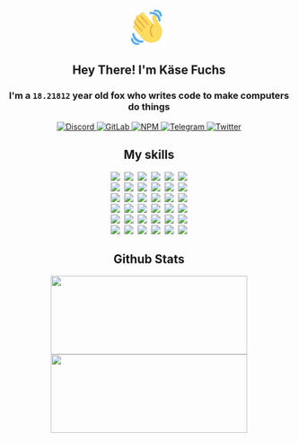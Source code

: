<div><p align=center><img src=./resources/images/wave.gif width=64px height=64px></p><h2 align=center>Hey There! I'm Käse Fuchs</h2><h3 align=center>I'm a <code>18.21812</code> year old fox who writes code to make computers do things</h3><p align=center><a href=https://discord.com/users/507526681125322772><img alt=Discord src="https://img.shields.io/badge/Discord-5865F2?logo=discord&logoColor=white&style=flat-square#c33200de2b136b63123b176069a7a629"> </a><a href=https://gitlab.com/kasefuchs><img alt=GitLab src="https://img.shields.io/badge/GitLab-330F63?logo=gitlab&logoColor=white&style=flat-square#c33200de2b136b63123b176069a7a629"> </a><a href=https://npmjs.com/~kasefuchs><img alt=NPM src="https://img.shields.io/badge/NPM-CB3837?logo=npm&logoColor=white&style=flat-square#c33200de2b136b63123b176069a7a629"> </a><a href=https://t.me/kasefuchs><img alt=Telegram src="https://img.shields.io/badge/Telegram-2CA5E0?logo=telegram&logoColor=white&style=flat-square#c33200de2b136b63123b176069a7a629"> </a><a href=https://twitter.com/kasefuchs><img alt=Twitter src="https://img.shields.io/badge/Twitter-1DA1F2?logo=twitter&logoColor=white&style=flat-square#c33200de2b136b63123b176069a7a629"></a></p><h2 align=center>My skills</h2><p align=center><a href=https://aws.amazon.com/ ><picture><source srcset="https://skillicons.dev/icons?i=aws&theme=dark#c33200de2b136b63123b176069a7a629" media="(prefers-color-scheme: dark)"><source srcset="https://skillicons.dev/icons?i=aws&theme=light#c33200de2b136b63123b176069a7a629" media="(prefers-color-scheme: light), (prefers-color-scheme: no-preference)"><img src="https://skillicons.dev/icons?i=aws&theme=light#c33200de2b136b63123b176069a7a629"></picture></a>&nbsp;&nbsp;<a href=https://en.wikipedia.org/wiki/Bash_(Unix_shell)><picture><source srcset="https://skillicons.dev/icons?i=bash&theme=dark#c33200de2b136b63123b176069a7a629" media="(prefers-color-scheme: dark)"><source srcset="https://skillicons.dev/icons?i=bash&theme=light#c33200de2b136b63123b176069a7a629" media="(prefers-color-scheme: light), (prefers-color-scheme: no-preference)"><img src="https://skillicons.dev/icons?i=bash&theme=light#c33200de2b136b63123b176069a7a629"></picture></a>&nbsp;&nbsp;<a href=https://discord.com/developers/docs><picture><source srcset="https://skillicons.dev/icons?i=bots&theme=dark#c33200de2b136b63123b176069a7a629" media="(prefers-color-scheme: dark)"><source srcset="https://skillicons.dev/icons?i=bots&theme=light#c33200de2b136b63123b176069a7a629" media="(prefers-color-scheme: light), (prefers-color-scheme: no-preference)"><img src="https://skillicons.dev/icons?i=bots&theme=light#c33200de2b136b63123b176069a7a629"></picture></a>&nbsp;&nbsp;<a href=https://www.cloudflare.com/ ><picture><source srcset="https://skillicons.dev/icons?i=cloudflare&theme=dark#c33200de2b136b63123b176069a7a629" media="(prefers-color-scheme: dark)"><source srcset="https://skillicons.dev/icons?i=cloudflare&theme=light#c33200de2b136b63123b176069a7a629" media="(prefers-color-scheme: light), (prefers-color-scheme: no-preference)"><img src="https://skillicons.dev/icons?i=cloudflare&theme=light#c33200de2b136b63123b176069a7a629"></picture></a>&nbsp;&nbsp;<a href=https://en.wikipedia.org/wiki/CSS><picture><source srcset="https://skillicons.dev/icons?i=css&theme=dark#c33200de2b136b63123b176069a7a629" media="(prefers-color-scheme: dark)"><source srcset="https://skillicons.dev/icons?i=css&theme=light#c33200de2b136b63123b176069a7a629" media="(prefers-color-scheme: light), (prefers-color-scheme: no-preference)"><img src="https://skillicons.dev/icons?i=css&theme=light#c33200de2b136b63123b176069a7a629"></picture></a>&nbsp;&nbsp;<a href=https://www.docker.com/ ><picture><source srcset="https://skillicons.dev/icons?i=docker&theme=dark#c33200de2b136b63123b176069a7a629" media="(prefers-color-scheme: dark)"><source srcset="https://skillicons.dev/icons?i=docker&theme=light#c33200de2b136b63123b176069a7a629" media="(prefers-color-scheme: light), (prefers-color-scheme: no-preference)"><img src="https://skillicons.dev/icons?i=docker&theme=light#c33200de2b136b63123b176069a7a629"></picture></a><br><a href=https://www.electronjs.org/ ><picture><source srcset="https://skillicons.dev/icons?i=electron&theme=dark#c33200de2b136b63123b176069a7a629" media="(prefers-color-scheme: dark)"><source srcset="https://skillicons.dev/icons?i=electron&theme=light#c33200de2b136b63123b176069a7a629" media="(prefers-color-scheme: light), (prefers-color-scheme: no-preference)"><img src="https://skillicons.dev/icons?i=electron&theme=light#c33200de2b136b63123b176069a7a629"></picture></a>&nbsp;&nbsp;<a href=https://expressjs.com/ ><picture><source srcset="https://skillicons.dev/icons?i=express&theme=dark#c33200de2b136b63123b176069a7a629" media="(prefers-color-scheme: dark)"><source srcset="https://skillicons.dev/icons?i=express&theme=light#c33200de2b136b63123b176069a7a629" media="(prefers-color-scheme: light), (prefers-color-scheme: no-preference)"><img src="https://skillicons.dev/icons?i=express&theme=light#c33200de2b136b63123b176069a7a629"></picture></a>&nbsp;&nbsp;<a href=https://www.figma.com/ ><picture><source srcset="https://skillicons.dev/icons?i=figma&theme=dark#c33200de2b136b63123b176069a7a629" media="(prefers-color-scheme: dark)"><source srcset="https://skillicons.dev/icons?i=figma&theme=light#c33200de2b136b63123b176069a7a629" media="(prefers-color-scheme: light), (prefers-color-scheme: no-preference)"><img src="https://skillicons.dev/icons?i=figma&theme=light#c33200de2b136b63123b176069a7a629"></picture></a>&nbsp;&nbsp;<a href=https://firebase.google.com/ ><picture><source srcset="https://skillicons.dev/icons?i=firebase&theme=dark#c33200de2b136b63123b176069a7a629" media="(prefers-color-scheme: dark)"><source srcset="https://skillicons.dev/icons?i=firebase&theme=light#c33200de2b136b63123b176069a7a629" media="(prefers-color-scheme: light), (prefers-color-scheme: no-preference)"><img src="https://skillicons.dev/icons?i=firebase&theme=light#c33200de2b136b63123b176069a7a629"></picture></a>&nbsp;&nbsp;<a href=https://flask.palletsprojects.com/ ><picture><source srcset="https://skillicons.dev/icons?i=flask&theme=dark#c33200de2b136b63123b176069a7a629" media="(prefers-color-scheme: dark)"><source srcset="https://skillicons.dev/icons?i=flask&theme=light#c33200de2b136b63123b176069a7a629" media="(prefers-color-scheme: light), (prefers-color-scheme: no-preference)"><img src="https://skillicons.dev/icons?i=flask&theme=light#c33200de2b136b63123b176069a7a629"></picture></a>&nbsp;&nbsp;<a href=https://cloud.google.com/ ><picture><source srcset="https://skillicons.dev/icons?i=gcp&theme=dark#c33200de2b136b63123b176069a7a629" media="(prefers-color-scheme: dark)"><source srcset="https://skillicons.dev/icons?i=gcp&theme=light#c33200de2b136b63123b176069a7a629" media="(prefers-color-scheme: light), (prefers-color-scheme: no-preference)"><img src="https://skillicons.dev/icons?i=gcp&theme=light#c33200de2b136b63123b176069a7a629"></picture></a><br><a href=https://git-scm.com/ ><picture><source srcset="https://skillicons.dev/icons?i=git&theme=dark#c33200de2b136b63123b176069a7a629" media="(prefers-color-scheme: dark)"><source srcset="https://skillicons.dev/icons?i=git&theme=light#c33200de2b136b63123b176069a7a629" media="(prefers-color-scheme: light), (prefers-color-scheme: no-preference)"><img src="https://skillicons.dev/icons?i=git&theme=light#c33200de2b136b63123b176069a7a629"></picture></a>&nbsp;&nbsp;<a href=https://github.com/ ><picture><source srcset="https://skillicons.dev/icons?i=github&theme=dark#c33200de2b136b63123b176069a7a629" media="(prefers-color-scheme: dark)"><source srcset="https://skillicons.dev/icons?i=github&theme=light#c33200de2b136b63123b176069a7a629" media="(prefers-color-scheme: light), (prefers-color-scheme: no-preference)"><img src="https://skillicons.dev/icons?i=github&theme=light#c33200de2b136b63123b176069a7a629"></picture></a>&nbsp;&nbsp;<a href=https://gitlab.com/ ><picture><source srcset="https://skillicons.dev/icons?i=gitlab&theme=dark#c33200de2b136b63123b176069a7a629" media="(prefers-color-scheme: dark)"><source srcset="https://skillicons.dev/icons?i=gitlab&theme=light#c33200de2b136b63123b176069a7a629" media="(prefers-color-scheme: light), (prefers-color-scheme: no-preference)"><img src="https://skillicons.dev/icons?i=gitlab&theme=light#c33200de2b136b63123b176069a7a629"></picture></a>&nbsp;&nbsp;<a href=https://www.heroku.com/ ><picture><source srcset="https://skillicons.dev/icons?i=heroku&theme=dark#c33200de2b136b63123b176069a7a629" media="(prefers-color-scheme: dark)"><source srcset="https://skillicons.dev/icons?i=heroku&theme=light#c33200de2b136b63123b176069a7a629" media="(prefers-color-scheme: light), (prefers-color-scheme: no-preference)"><img src="https://skillicons.dev/icons?i=heroku&theme=light#c33200de2b136b63123b176069a7a629"></picture></a>&nbsp;&nbsp;<a href=https://en.wikipedia.org/wiki/HTML><picture><source srcset="https://skillicons.dev/icons?i=html&theme=dark#c33200de2b136b63123b176069a7a629" media="(prefers-color-scheme: dark)"><source srcset="https://skillicons.dev/icons?i=html&theme=light#c33200de2b136b63123b176069a7a629" media="(prefers-color-scheme: light), (prefers-color-scheme: no-preference)"><img src="https://skillicons.dev/icons?i=html&theme=light#c33200de2b136b63123b176069a7a629"></picture></a>&nbsp;&nbsp;<a href=https://en.wikipedia.org/wiki/JavaScript><picture><source srcset="https://skillicons.dev/icons?i=js&theme=dark#c33200de2b136b63123b176069a7a629" media="(prefers-color-scheme: dark)"><source srcset="https://skillicons.dev/icons?i=js&theme=light#c33200de2b136b63123b176069a7a629" media="(prefers-color-scheme: light), (prefers-color-scheme: no-preference)"><img src="https://skillicons.dev/icons?i=js&theme=light#c33200de2b136b63123b176069a7a629"></picture></a><br><a href=https://en.wikipedia.org/wiki/Linux><picture><source srcset="https://skillicons.dev/icons?i=linux&theme=dark#c33200de2b136b63123b176069a7a629" media="(prefers-color-scheme: dark)"><source srcset="https://skillicons.dev/icons?i=linux&theme=light#c33200de2b136b63123b176069a7a629" media="(prefers-color-scheme: light), (prefers-color-scheme: no-preference)"><img src="https://skillicons.dev/icons?i=linux&theme=light#c33200de2b136b63123b176069a7a629"></picture></a>&nbsp;&nbsp;<a href=https://mui.com/ ><picture><source srcset="https://skillicons.dev/icons?i=materialui&theme=dark#c33200de2b136b63123b176069a7a629" media="(prefers-color-scheme: dark)"><source srcset="https://skillicons.dev/icons?i=materialui&theme=light#c33200de2b136b63123b176069a7a629" media="(prefers-color-scheme: light), (prefers-color-scheme: no-preference)"><img src="https://skillicons.dev/icons?i=materialui&theme=light#c33200de2b136b63123b176069a7a629"></picture></a>&nbsp;&nbsp;<a href=https://en.wikipedia.org/wiki/Markdown><picture><source srcset="https://skillicons.dev/icons?i=md&theme=dark#c33200de2b136b63123b176069a7a629" media="(prefers-color-scheme: dark)"><source srcset="https://skillicons.dev/icons?i=md&theme=light#c33200de2b136b63123b176069a7a629" media="(prefers-color-scheme: light), (prefers-color-scheme: no-preference)"><img src="https://skillicons.dev/icons?i=md&theme=light#c33200de2b136b63123b176069a7a629"></picture></a>&nbsp;&nbsp;<a href=https://www.mongodb.com/ ><picture><source srcset="https://skillicons.dev/icons?i=mongodb&theme=dark#c33200de2b136b63123b176069a7a629" media="(prefers-color-scheme: dark)"><source srcset="https://skillicons.dev/icons?i=mongodb&theme=light#c33200de2b136b63123b176069a7a629" media="(prefers-color-scheme: light), (prefers-color-scheme: no-preference)"><img src="https://skillicons.dev/icons?i=mongodb&theme=light#c33200de2b136b63123b176069a7a629"></picture></a>&nbsp;&nbsp;<a href=https://www.mysql.com/ ><picture><source srcset="https://skillicons.dev/icons?i=mysql&theme=dark#c33200de2b136b63123b176069a7a629" media="(prefers-color-scheme: dark)"><source srcset="https://skillicons.dev/icons?i=mysql&theme=light#c33200de2b136b63123b176069a7a629" media="(prefers-color-scheme: light), (prefers-color-scheme: no-preference)"><img src="https://skillicons.dev/icons?i=mysql&theme=light#c33200de2b136b63123b176069a7a629"></picture></a>&nbsp;&nbsp;<a href=https://nextjs.org/ ><picture><source srcset="https://skillicons.dev/icons?i=nextjs&theme=dark#c33200de2b136b63123b176069a7a629" media="(prefers-color-scheme: dark)"><source srcset="https://skillicons.dev/icons?i=nextjs&theme=light#c33200de2b136b63123b176069a7a629" media="(prefers-color-scheme: light), (prefers-color-scheme: no-preference)"><img src="https://skillicons.dev/icons?i=nextjs&theme=light#c33200de2b136b63123b176069a7a629"></picture></a><br><a href=https://nodejs.org/en/ ><picture><source srcset="https://skillicons.dev/icons?i=nodejs&theme=dark#c33200de2b136b63123b176069a7a629" media="(prefers-color-scheme: dark)"><source srcset="https://skillicons.dev/icons?i=nodejs&theme=light#c33200de2b136b63123b176069a7a629" media="(prefers-color-scheme: light), (prefers-color-scheme: no-preference)"><img src="https://skillicons.dev/icons?i=nodejs&theme=light#c33200de2b136b63123b176069a7a629"></picture></a>&nbsp;&nbsp;<a href=https://www.postgresql.org/ ><picture><source srcset="https://skillicons.dev/icons?i=postgres&theme=dark#c33200de2b136b63123b176069a7a629" media="(prefers-color-scheme: dark)"><source srcset="https://skillicons.dev/icons?i=postgres&theme=light#c33200de2b136b63123b176069a7a629" media="(prefers-color-scheme: light), (prefers-color-scheme: no-preference)"><img src="https://skillicons.dev/icons?i=postgres&theme=light#c33200de2b136b63123b176069a7a629"></picture></a>&nbsp;&nbsp;<a href=https://learn.microsoft.com/en-us/powershell/ ><picture><source srcset="https://skillicons.dev/icons?i=powershell&theme=dark#c33200de2b136b63123b176069a7a629" media="(prefers-color-scheme: dark)"><source srcset="https://skillicons.dev/icons?i=powershell&theme=light#c33200de2b136b63123b176069a7a629" media="(prefers-color-scheme: light), (prefers-color-scheme: no-preference)"><img src="https://skillicons.dev/icons?i=powershell&theme=light#c33200de2b136b63123b176069a7a629"></picture></a>&nbsp;&nbsp;<a href=https://www.python.org/ ><picture><source srcset="https://skillicons.dev/icons?i=py&theme=dark#c33200de2b136b63123b176069a7a629" media="(prefers-color-scheme: dark)"><source srcset="https://skillicons.dev/icons?i=py&theme=light#c33200de2b136b63123b176069a7a629" media="(prefers-color-scheme: light), (prefers-color-scheme: no-preference)"><img src="https://skillicons.dev/icons?i=py&theme=light#c33200de2b136b63123b176069a7a629"></picture></a>&nbsp;&nbsp;<a href=https://www.raspberrypi.org/ ><picture><source srcset="https://skillicons.dev/icons?i=raspberrypi&theme=dark#c33200de2b136b63123b176069a7a629" media="(prefers-color-scheme: dark)"><source srcset="https://skillicons.dev/icons?i=raspberrypi&theme=light#c33200de2b136b63123b176069a7a629" media="(prefers-color-scheme: light), (prefers-color-scheme: no-preference)"><img src="https://skillicons.dev/icons?i=raspberrypi&theme=light#c33200de2b136b63123b176069a7a629"></picture></a>&nbsp;&nbsp;<a href=https://reactjs.org/ ><picture><source srcset="https://skillicons.dev/icons?i=react&theme=dark#c33200de2b136b63123b176069a7a629" media="(prefers-color-scheme: dark)"><source srcset="https://skillicons.dev/icons?i=react&theme=light#c33200de2b136b63123b176069a7a629" media="(prefers-color-scheme: light), (prefers-color-scheme: no-preference)"><img src="https://skillicons.dev/icons?i=react&theme=light#c33200de2b136b63123b176069a7a629"></picture></a><br><a href=https://redux.js.org/ ><picture><source srcset="https://skillicons.dev/icons?i=redux&theme=dark#c33200de2b136b63123b176069a7a629" media="(prefers-color-scheme: dark)"><source srcset="https://skillicons.dev/icons?i=redux&theme=light#c33200de2b136b63123b176069a7a629" media="(prefers-color-scheme: light), (prefers-color-scheme: no-preference)"><img src="https://skillicons.dev/icons?i=redux&theme=light#c33200de2b136b63123b176069a7a629"></picture></a>&nbsp;&nbsp;<a href=https://en.wikipedia.org/wiki/Regular_expression><picture><source srcset="https://skillicons.dev/icons?i=regex&theme=dark#c33200de2b136b63123b176069a7a629" media="(prefers-color-scheme: dark)"><source srcset="https://skillicons.dev/icons?i=regex&theme=light#c33200de2b136b63123b176069a7a629" media="(prefers-color-scheme: light), (prefers-color-scheme: no-preference)"><img src="https://skillicons.dev/icons?i=regex&theme=light#c33200de2b136b63123b176069a7a629"></picture></a>&nbsp;&nbsp;<a href=https://en.wikipedia.org/wiki/Sass_(stylesheet_language)><picture><source srcset="https://skillicons.dev/icons?i=sass&theme=dark#c33200de2b136b63123b176069a7a629" media="(prefers-color-scheme: dark)"><source srcset="https://skillicons.dev/icons?i=sass&theme=light#c33200de2b136b63123b176069a7a629" media="(prefers-color-scheme: light), (prefers-color-scheme: no-preference)"><img src="https://skillicons.dev/icons?i=sass&theme=light#c33200de2b136b63123b176069a7a629"></picture></a>&nbsp;&nbsp;<a href=https://www.typescriptlang.org/ ><picture><source srcset="https://skillicons.dev/icons?i=ts&theme=dark#c33200de2b136b63123b176069a7a629" media="(prefers-color-scheme: dark)"><source srcset="https://skillicons.dev/icons?i=ts&theme=light#c33200de2b136b63123b176069a7a629" media="(prefers-color-scheme: light), (prefers-color-scheme: no-preference)"><img src="https://skillicons.dev/icons?i=ts&theme=light#c33200de2b136b63123b176069a7a629"></picture></a>&nbsp;&nbsp;<a href=https://unity.com/ ><picture><source srcset="https://skillicons.dev/icons?i=unity&theme=dark#c33200de2b136b63123b176069a7a629" media="(prefers-color-scheme: dark)"><source srcset="https://skillicons.dev/icons?i=unity&theme=light#c33200de2b136b63123b176069a7a629" media="(prefers-color-scheme: light), (prefers-color-scheme: no-preference)"><img src="https://skillicons.dev/icons?i=unity&theme=light#c33200de2b136b63123b176069a7a629"></picture></a>&nbsp;&nbsp;<a href=https://workers.cloudflare.com/ ><picture><source srcset="https://skillicons.dev/icons?i=workers&theme=dark#c33200de2b136b63123b176069a7a629" media="(prefers-color-scheme: dark)"><source srcset="https://skillicons.dev/icons?i=workers&theme=light#c33200de2b136b63123b176069a7a629" media="(prefers-color-scheme: light), (prefers-color-scheme: no-preference)"><img src="https://skillicons.dev/icons?i=workers&theme=light#c33200de2b136b63123b176069a7a629"></picture></a><br></p><h2 align=center>Github Stats</h2><p align=center><picture><source srcset="https://github-readme-stats-kasefuchs.vercel.app/api/?count_private=true&hide_border=true&hide_rank=true&line_height=20&hide_title=true&username=Kasefuchs&theme=dark#c33200de2b136b63123b176069a7a629" media="(prefers-color-scheme: dark)"><source srcset="https://github-readme-stats-kasefuchs.vercel.app/api/?count_private=true&hide_border=true&hide_rank=true&line_height=20&hide_title=true&username=Kasefuchs&theme=light#c33200de2b136b63123b176069a7a629" media="(prefers-color-scheme: light), (prefers-color-scheme: no-preference)"><img align=middle width=350 height=140 src="https://github-readme-stats-kasefuchs.vercel.app/api/?count_private=true&hide_border=true&hide_rank=true&line_height=20&hide_title=true&username=Kasefuchs&theme=light#c33200de2b136b63123b176069a7a629"></picture><picture><source srcset="https://github-readme-stats-kasefuchs.vercel.app/api/top-langs/?count_private=true&hide_border=true&layout=compact&username=Kasefuchs&theme=dark#c33200de2b136b63123b176069a7a629" media="(prefers-color-scheme: dark)"><source srcset="https://github-readme-stats-kasefuchs.vercel.app/api/top-langs/?count_private=true&hide_border=true&layout=compact&username=Kasefuchs&theme=light#c33200de2b136b63123b176069a7a629" media="(prefers-color-scheme: light), (prefers-color-scheme: no-preference)"><img align=middle width=350 height=140 src="https://github-readme-stats-kasefuchs.vercel.app/api/top-langs/?count_private=true&hide_border=true&layout=compact&username=Kasefuchs&theme=light#c33200de2b136b63123b176069a7a629"></picture></p><img src="https://hit.yhype.me/github/profile?user_id=64592097#c33200de2b136b63123b176069a7a629" alt=""></div>